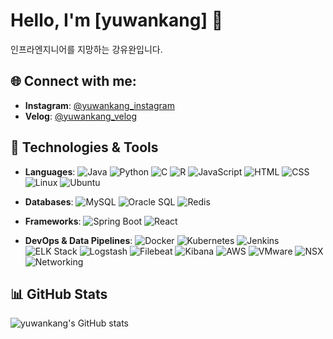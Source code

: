 # Hello, I'm [yuwankang] 👋

인프라엔지니어를 지망하는 강유완입니다.

## 🌐 Connect with me:
- **Instagram**: [@yuwankang_instagram](https://www.instagram.com/yu._.wan_b/)
- **Velog**: [@yuwankang_velog](https://velog.io/@yuwankang/posts)


## 🔧 Technologies & Tools
- **Languages**: 
  ![Java](https://img.shields.io/badge/-Java-007396?style=flat-square&logo=java&logoColor=white)
  ![Python](https://img.shields.io/badge/-Python-3776AB?style=flat-square&logo=python&logoColor=white)
  ![C](https://img.shields.io/badge/-C-A8B9CC?style=flat-square&logo=c&logoColor=white)
  ![R](https://img.shields.io/badge/-R-276DC3?style=flat-square&logo=r&logoColor=white)
  ![JavaScript](https://img.shields.io/badge/-JavaScript-F7DF1E?style=flat-square&logo=javascript&logoColor=black)
  ![HTML](https://img.shields.io/badge/-HTML5-E34F26?style=flat-square&logo=html5&logoColor=white)
  ![CSS](https://img.shields.io/badge/-CSS3-1572B6?style=flat-square&logo=css3&logoColor=white)
  ![Linux](https://img.shields.io/badge/-Linux-FCC624?style=flat-square&logo=linux&logoColor=black)
  ![Ubuntu](https://img.shields.io/badge/-Ubuntu-E95420?style=flat-square&logo=ubuntu&logoColor=white)
  
- **Databases**:
  ![MySQL](https://img.shields.io/badge/-MySQL-4479A1?style=flat-square&logo=mysql&logoColor=white)
  ![Oracle SQL](https://img.shields.io/badge/-OracleSQL-F80000?style=flat-square&logo=oracle&logoColor=white)
  ![Redis](https://img.shields.io/badge/-Redis-DC382D?style=flat-square&logo=redis&logoColor=white)

- **Frameworks**: 
  ![Spring Boot](https://img.shields.io/badge/-Spring%20Boot-6DB33F?style=flat-square&logo=spring-boot&logoColor=white)
  ![React](https://img.shields.io/badge/-React-61DAFB?style=flat-square&logo=react&logoColor=white)
  
- **DevOps & Data Pipelines**:
  ![Docker](https://img.shields.io/badge/-Docker-2496ED?style=flat-square&logo=docker&logoColor=white)
  ![Kubernetes](https://img.shields.io/badge/-Kubernetes-326CE5?style=flat-square&logo=kubernetes&logoColor=white)
  ![Jenkins](https://img.shields.io/badge/-Jenkins-D24939?style=flat-square&logo=jenkins&logoColor=white)
  ![ELK Stack](https://img.shields.io/badge/-ELK%20Stack-005571?style=flat-square&logo=elasticsearch&logoColor=white)
  ![Logstash](https://img.shields.io/badge/-Logstash-005571?style=flat-square&logo=logstash&logoColor=white)
  ![Filebeat](https://img.shields.io/badge/-Filebeat-005571?style=flat-square&logo=elastic&logoColor=white)
  ![Kibana](https://img.shields.io/badge/-Kibana-005571?style=flat-square&logo=kibana&logoColor=white)
  ![AWS](https://img.shields.io/badge/-AWS-232F3E?style=flat-square&logo=amazon-aws&logoColor=white)
  ![VMware](https://img.shields.io/badge/-VMware-607078?style=flat-square&logo=vmware&logoColor=white)
  ![NSX](https://img.shields.io/badge/-NSX-0071C5?style=flat-square&logo=vmware&logoColor=white)
  ![Networking](https://img.shields.io/badge/-Networking-007396?style=flat-square&logo=networking&logoColor=white)

## 📊 GitHub Stats
![yuwankang's GitHub stats](https://github-readme-stats.vercel.app/api?username=yuwankang&show_icons=true&theme=radical)



